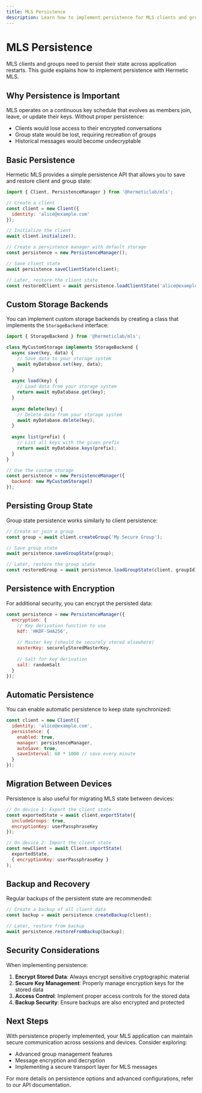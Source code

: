 ```yaml
---
title: MLS Persistence
description: Learn how to implement persistence for MLS clients and groups
---
```


# MLS Persistence

MLS clients and groups need to persist their state across application restarts. This guide explains how to implement persistence with Hermetic MLS.

## Why Persistence is Important

MLS operates on a continuous key schedule that evolves as members join, leave, or update their keys. Without proper persistence:

- Clients would lose access to their encrypted conversations
- Group state would be lost, requiring recreation of groups
- Historical messages would become undecryptable

## Basic Persistence

Hermetic MLS provides a simple persistence API that allows you to save and restore client and group state:

```javascript
import { Client, PersistenceManager } from '@hermeticlab/mls';

// Create a client
const client = new Client({
  identity: 'alice@example.com'
});

// Initialize the client
await client.initialize();

// Create a persistence manager with default storage
const persistence = new PersistenceManager();

// Save client state
await persistence.saveClientState(client);

// Later, restore the client state
const restoredClient = await persistence.loadClientState('alice@example.com');
```

## Custom Storage Backends

You can implement custom storage backends by creating a class that implements the `StorageBackend` interface:

```javascript
import { StorageBackend } from '@hermeticlab/mls';

class MyCustomStorage implements StorageBackend {
  async save(key, data) {
    // Save data to your storage system
    await myDatabase.set(key, data);
  }
  
  async load(key) {
    // Load data from your storage system
    return await myDatabase.get(key);
  }
  
  async delete(key) {
    // Delete data from your storage system
    await myDatabase.delete(key);
  }
  
  async list(prefix) {
    // List all keys with the given prefix
    return await myDatabase.keys(prefix);
  }
}

// Use the custom storage
const persistence = new PersistenceManager({
  backend: new MyCustomStorage()
});
```

## Persisting Group State

Group state persistence works similarly to client persistence:

```javascript
// Create or join a group
const group = await client.createGroup('My Secure Group');

// Save group state
await persistence.saveGroupState(group);

// Later, restore the group state
const restoredGroup = await persistence.loadGroupState(client, groupId);
```

## Persistence with Encryption

For additional security, you can encrypt the persisted data:

```javascript
const persistence = new PersistenceManager({
  encryption: {
    // Key derivation function to use
    kdf: 'HKDF-SHA256',
    
    // Master key (should be securely stored elsewhere)
    masterKey: securelyStoredMasterKey,
    
    // Salt for key derivation
    salt: randomSalt
  }
});
```

## Automatic Persistence

You can enable automatic persistence to keep state synchronized:

```javascript
const client = new Client({
  identity: 'alice@example.com',
  persistence: {
    enabled: true,
    manager: persistenceManager,
    autoSave: true,
    saveInterval: 60 * 1000 // save every minute
  }
});
```

## Migration Between Devices

Persistence is also useful for migrating MLS state between devices:

```javascript
// On device 1: Export the client state
const exportedState = await client.exportState({
  includeGroups: true,
  encryptionKey: userPassphraseKey
});

// On device 2: Import the client state
const newClient = await Client.importState(
  exportedState,
  { encryptionKey: userPassphraseKey }
);
```

## Backup and Recovery

Regular backups of the persistent state are recommended:

```javascript
// Create a backup of all client data
const backup = await persistence.createBackup(client);

// Later, restore from backup
await persistence.restoreFromBackup(backup);
```

## Security Considerations

When implementing persistence:

1. **Encrypt Stored Data**: Always encrypt sensitive cryptographic material
2. **Secure Key Management**: Properly manage encryption keys for the stored data
3. **Access Control**: Implement proper access controls for the stored data
4. **Backup Security**: Ensure backups are also encrypted and protected

## Next Steps

With persistence properly implemented, your MLS application can maintain secure communication across sessions and devices. Consider exploring:

- Advanced group management features
- Message encryption and decryption
- Implementing a secure transport layer for MLS messages

For more details on persistence options and advanced configurations, refer to our API documentation. 